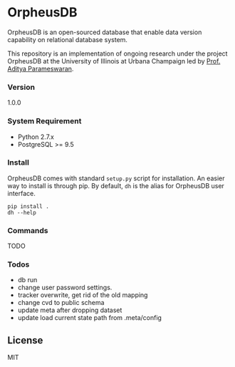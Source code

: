 # OrpheusDB

OrpheusDB is an open-sourced database that enable data version capability on relational database system.

This repository is an implementation of ongoing research under the project OrpheusDB at the University of Illinois at Urbana Champaign led by [Prof. Aditya Parameswaran][prof].

### Version
1.0.0

### System Requirement
* Python 2.7.x
* PostgreSQL >= 9.5

### Install
OrpheusDB comes with standard `setup.py` script for installation. An easier way to install is through pip. By default, `dh` is the alias for OrpheusDB user interface.

```
pip install .
dh --help
```

### Commands
TODO

### Todos
 - db run
 - change user password settings. 
 - tracker overwrite, get rid of the old mapping
 - change cvd to public schema
 - update meta after dropping dataset
 - update load current state path from .meta/config
 
License
----

MIT

[//]: # (These are reference links used in the body of this note and get stripped out when the markdown processor does its job. There is no need to format nicely because it shouldn't be seen. Thanks SO - http://stackoverflow.com/questions/4823468/store-comments-in-markdown-syntax)

   [prof]: http://web.engr.illinois.edu/~adityagp/#
